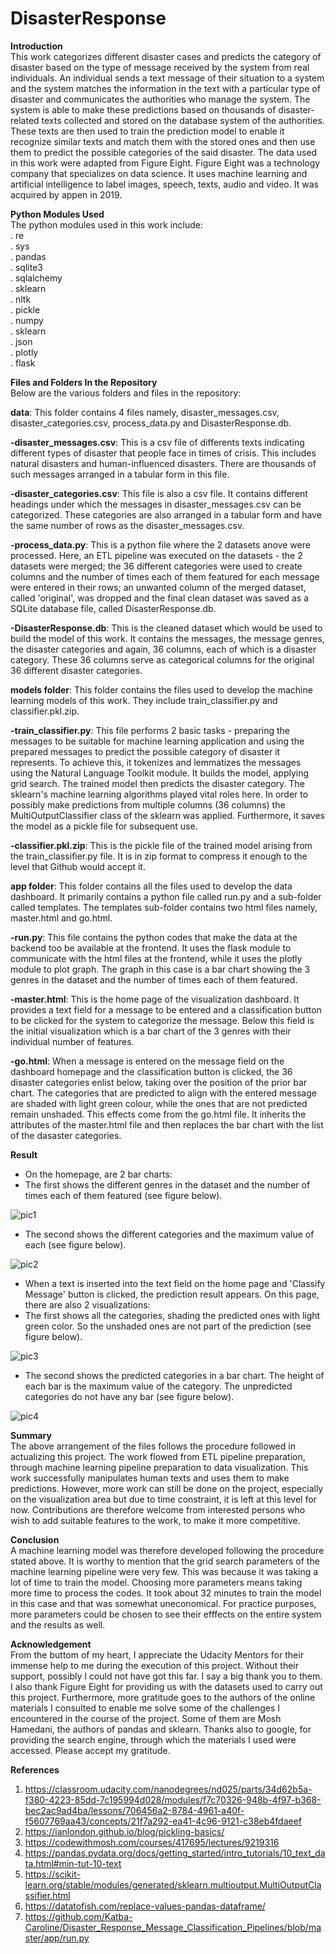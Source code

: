 # DisasterResponse

**Introduction**<br>
This work categorizes different disaster cases and predicts the category of disaster based on the type of message received by the system from real individuals. An individual sends a text message of their situation to a system and the system matches the information in the text with a particular type of disaster and communicates the authorities who manage the system. The system is able to make these predictions based on thousands of disaster-related texts collected and stored on the database system of the authorities. These texts are then used to train the prediction model to enable it recognize similar texts and match them with the stored ones and then use them to predict the possible categories of the said disaster. The data used in this work were adapted from Figure Eight. Figure Eight was a technology company that specializes on data science. It uses machine learning and artificial intelligence to label images, speech, texts, audio and video. It was acquired by appen in 2019.

**Python Modules Used**<br>
The python modules used in this work include:<br>
. re <br>
. sys <br>
. pandas <br>
. sqlite3 <br>
. sqlalchemy <br>
. sklearn <br>
. nltk <br>
. pickle <br>
. numpy <br>
. sklearn <br>
. json <br>
. plotly <br>
. flask <br>

**Files and Folders In the Repository**<br>
Below are the various folders and files in the repository:

**data**: This folder contains 4 files namely, disaster_messages.csv, disaster_categories.csv, process_data.py and DisasterResponse.db.

**-disaster_messages.csv**: This is a csv file of differents texts indicating different types of disaster that people face in times of crisis. This includes natural disasters and human-influenced disasters. There are thousands of such messages arranged in a tabular form in this file.

**-disaster_categories.csv**: This file is also a csv file. It contains different headings under which the messages in disaster_messages.csv can be categorized. These categories are also arranged in a tabular form and have the same number of rows as the disaster_messages.csv.

**-process_data.py**: This is a python file where the 2 datasets anove were processed. Here, an ETL pipeline was executed on the datasets - the 2 datasets were merged; the 36 different categories were used to create columns and the number of times each of them featured for each message were entered in their rows; an unwanted column of the merged dataset, called 'original', was dropped and the final clean dataset was saved as a SQLite database file, called DisasterResponse.db.

**-DisasterResponse.db**: This is the cleaned dataset which would be used to build the model of this work. It contains the messages, the message genres, the disaster categories and again, 36 columns, each of which is a disaster category. These 36 columns serve as categorical columns for the original 36 different disaster categories.

**models folder**: This folder contains the files used to develop the machine learning models of this work. They include train_classifier.py and classifier.pkl.zip.

**-train_classifier.py**: This file performs 2 basic tasks - preparing the messages to be suitable for machine learning application and using the prepared messages to predict the possible category of disaster it represents. To achieve this, it tokenizes and lemmatizes the messages using the Natural Language Toolkit module. It builds the model, applying grid search. The trained model then predicts the disaster category. The sklearn's machine learning algorithms played vital roles here. In order to possibly make predictions from multiple columns (36 columns) the MultiOutputClassifier class of the sklearn was applied. Furthermore, it saves the model as a pickle file for subsequent use.

**-classifier.pkl.zip**: This is the pickle file of the trained model arising from the train_classifier.py file. It is in zip format to compress it enough to the level that Github would accept it.

**app folder**: This folder contains all the files used to develop the data dashboard. It primarily contains a python file called run.py and a sub-folder called templates. The templates sub-folder contains two html files namely, master.html and go.html.

**-run.py**: This file contains the python codes that make the data at the backend too be available at the frontend. It uses the flask module to communicate with the html files at the frontend, while it uses the plotly module to plot graph. The graph in this case is a bar chart showing the 3 genres in the dataset and the number of times each of them featured.

**-master.html**: This is the home page of the visualization dashboard. It provides a text field for a message to be entered and a classification button to be clicked for the system to categorize the message. Below this field is the initial visualization which is a bar chart of the 3 genres with their individual number of features.

**-go.html**: When a message is entered on the message field on the dashboard homepage and the classification button is clicked, the 36 disaster categories enlist below, taking over the position of the prior bar chart. The categories that are predicted to align with the entered message are shaded with light green colour, while the ones that are not predicted remain unshaded. This effects come from the go.html file. It inherits the attributes of the master.html file and then replaces the bar chart with the list of the dasaster categories.

**Result**<br>
- On the homepage, are 2 bar charts:<br>
- The first shows the different genres in the dataset and the number of times each of them featured (see figure below).<br>

![pic1](https://user-images.githubusercontent.com/44449730/149242374-5d2949e6-db3a-4110-9411-d2df04d6898b.jpg)<br>
- The second shows the different categories and the maximum value of each (see figure below).<br>

![pic2](https://user-images.githubusercontent.com/44449730/149242742-faa2f9ab-2f34-4285-b238-c785df63c2f3.jpg)<br>

- When a text is inserted into the text field on the home page and 'Classify Message' button is clicked, the prediction result appears. On this page, there are also 2 visualizations:<br>
- The first shows all the categories, shading the predicted ones with light green color. So the unshaded ones are not part of the prediction (see figure below).<br>

![pic3](https://user-images.githubusercontent.com/44449730/149242849-dde8e9ae-cafd-48c9-ae09-5f1392cdd701.jpg)

- The second shows the predicted categories in a bar chart. The height of each bar is the maximum value of the category. The unpredicted categories do not have any bar (see figure below).<br>

![pic4](https://user-images.githubusercontent.com/44449730/149243005-ebbe32b3-771e-43b2-9fa7-1d6a4f8170c6.jpg)


**Summary**<br>
The above arrangement of the files follows the procedure followed in actualizing this project. The work flowed from ETL pipeline preparation, through machine learning pipeline preparation to data visualization. This work successfully manipulates human texts and uses them to make predictions. However, more work can still be done on the project, especially on the visualization area but due to time constraint, it is left at this level for now. Contributions are therefore welcome from interested persons who wish to add suitable features to the work, to make it more competitive.

**Conclusion**<br>
A machine learning model was therefore developed following the procedure stated above. It is worthy to mention that the grid search parameters of the machine learning pipeline were very few. This was because it was taking a lot of time to train the model. Choosing more parameters means taking more time to process the codes. It took about 32 minutes to train the model in this case and that was somewhat uneconomical. For practice purposes, more parameters could be chosen to see their efffects on the entire system and the results as well.

**Acknowledgement**<br>
From the buttom of my heart, I appreciate the Udacity Mentors for their immense help to me during the execution of this project. Without their support, possibly I could not have got this far. I say a big thank you to them. I also thank Figure Eight for providing us with the datasets used to carry out this project. Furthermore, more gratitude goes to the authors of the online materials I consulted to enable me solve some of the challenges I encountered in the course of the project. Some of them are Mosh Hamedani, the authors of pandas and sklearn. Thanks also to google, for providing the search engine, through which the materials I used were accessed. Please accept my gratitude.

**References**<br>
1. https://classroom.udacity.com/nanodegrees/nd025/parts/34d62b5a-f380-4223-85dd-7c195994d028/modules/f7c70326-948b-4f97-b368-bec2ac9ad4ba/lessons/706456a2-8784-4961-a40f-f5607769aa43/concepts/21f7a292-ea41-4c96-9121-c38eb4fdaeef
2. https://ianlondon.github.io/blog/pickling-basics/ 
3. https://codewithmosh.com/courses/417695/lectures/9219316
4. https://pandas.pydata.org/docs/getting_started/intro_tutorials/10_text_data.html#min-tut-10-text
5. https://scikit-learn.org/stable/modules/generated/sklearn.multioutput.MultiOutputClassifier.html
6. https://datatofish.com/replace-values-pandas-dataframe/
7. https://github.com/Katba-Caroline/Disaster_Response_Message_Classification_Pipelines/blob/master/app/run.py

